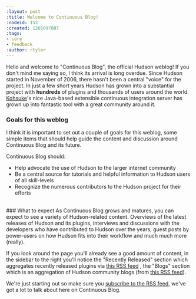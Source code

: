 ```yaml
---
:layout: post
:title: Welcome to Continuous Blog!
:nodeid: 152
:created: 1265097807
:tags:
- core
- feedback
:author: rtyler
---
```

Hello and welcome to "Continuous Blog", the official Hudson weblog! If you
don't mind me saying so, I think its arrival is long overdue. Since Hudson
started in November of 2006, there hasn't been a central "voice" for the
project. In just a few short years Hudson has grown into a substantial project
with **hundreds** of plugins and thousands of users around the world.
[Kohsuke](https://twitter.com/kohsukekawa)'s
nice Java-based extensible continuous integration server has grown up into
fantastic tool with a great community around it. 


### Goals for this weblog
I think it is important to set out a couple of goals for this weblog, some simple items that should help guide the content and discussion around Continuous Blog and its future.

Continuous Blog should:

* Help advocate the use of Hudson to the larger internet community
* Be a central source for tutorials and helpful information to Hudson users of all skill-levels
* Recognize the numerous contributors to the Hudson project for their efforts

<br clear="all"/>
### What to expect
As Continuous Blog grows and matures, you can expect to see a variety of Hudson-related content. Overviews of the latest releases of Hudson and its plugins, interviews and discussions with the developers who have contributed to Hudson over the years, guest posts by power-users on how Hudson fits into their workflow and much much more (really). 

If you look around the page you'll already see a good amount of content, in the
sidebar to the right you'll notice the "Recently Released" section which
aggregates recently released plugins via [this RSS
feed](https://hudson.dev.java.net/servlets/ProjectRSS?type=news) , the "Blogs"
section which is an aggregation of Hudson community blogs (from [this RSS
feed](http://feeds.feedburner.com/KohsukesHudsonBlogs)).

We're just starting out so make sure you [subscribe to the RSS feed](http://feeds.feedburner.com/ContinuousBlog), we've got a lot to talk about here on Continuous Blog.
